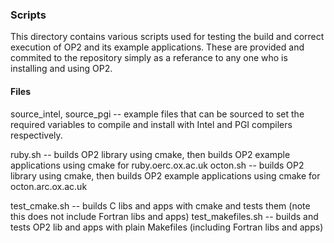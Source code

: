 ### Scripts

This directory contains various scripts used for testing the build and correct
execution of OP2 and its example applications. These are provided and commited
to the repository simply as a referance to any one who is installing and using OP2.


#### Files

source_intel, source_pgi -- example files that can be sourced to set the required variables to compile and install with
Intel and PGI compilers respectively.

ruby.sh -- builds OP2 library using cmake, then builds OP2 example applications using cmake for
ruby.oerc.ox.ac.uk
octon.sh -- builds OP2 library using cmake, then builds OP2 example applications using cmake for octon.arc.ox.ac.uk

test_cmake.sh -- builds C libs and apps with cmake and tests them (note this does not include Fortran libs and apps)
test_makefiles.sh -- builds and tests OP2 lib and apps with plain Makefiles (including Fortran libs and apps)
